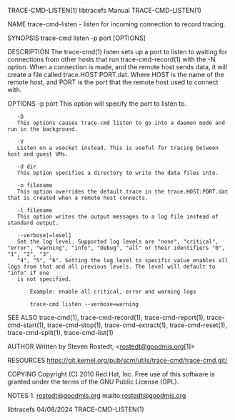 TRACE-CMD-LISTEN(1)						       libtracefs Manual						   TRACE-CMD-LISTEN(1)

NAME
       trace-cmd-listen - listen for incoming connection to record tracing.

SYNOPSIS
       trace-cmd listen -p port [OPTIONS]

DESCRIPTION
       The trace-cmd(1) listen sets up a port to listen to waiting for connections from other hosts that run trace-cmd-record(1) with the -N option. When a
       connection is made, and the remote host sends data, it will create a file called trace.HOST:PORT.dat. Where HOST is the name of the remote host, and
       PORT is the port that the remote host used to connect with.

OPTIONS
       -p port
	   This option will specify the port to listen to.

       -D
	   This options causes trace-cmd listen to go into a daemon mode and run in the background.

       -V
	   Listen on a vsocket instead. This is useful for tracing between host and guest VMs.

       -d dir
	   This option specifies a directory to write the data files into.

       -o filename
	   This option overrides the default trace in the trace.HOST:PORT.dat that is created when a remote host connects.

       -l filename
	   This option writes the output messages to a log file instead of standard output.

       --verbose[=level]
	   Set the log level. Supported log levels are "none", "critical", "error", "warning", "info", "debug", "all" or their identifiers "0", "1", "2", "3",
	   "4", "5", "6". Setting the log level to specific value enables all logs from that and all previous levels. The level will default to "info" if one
	   is not specified.

	       Example: enable all critical, error and warning logs

	       trace-cmd listen --verbose=warning

SEE ALSO
       trace-cmd(1), trace-cmd-record(1), trace-cmd-report(1), trace-cmd-start(1), trace-cmd-stop(1), trace-cmd-extract(1), trace-cmd-reset(1),
       trace-cmd-split(1), trace-cmd-list(1)

AUTHOR
       Written by Steven Rostedt, <rostedt@goodmis.org[1]>

RESOURCES
       https://git.kernel.org/pub/scm/utils/trace-cmd/trace-cmd.git/

COPYING
       Copyright (C) 2010 Red Hat, Inc. Free use of this software is granted under the terms of the GNU Public License (GPL).

NOTES
	1. rostedt@goodmis.org
	   mailto:rostedt@goodmis.org

libtracefs								  04/08/2024							   TRACE-CMD-LISTEN(1)
